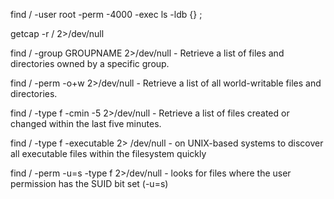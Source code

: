 find / -user root -perm -4000 -exec ls -ldb {} \;


getcap -r / 2>/dev/null


find / -group GROUPNAME 2>/dev/null -  	Retrieve a list of files and directories owned by a specific group.

find / -perm -o+w 2>/dev/null  -   	Retrieve a list of all world-writable files and directories.

find / -type f -cmin -5 2>/dev/null  -  Retrieve a list of files created or changed within the last five minutes.

find / -type f -executable 2> /dev/null - on UNIX-based systems to discover all executable files within the filesystem quickly

find / -perm -u=s -type f 2>/dev/null - looks for files where the user permission has the SUID bit set (-u=s)

